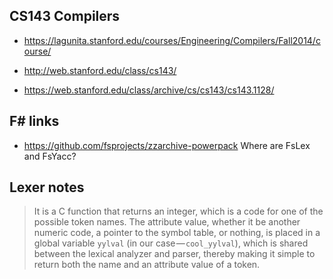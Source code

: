 
## CS143 Compilers

- https://lagunita.stanford.edu/courses/Engineering/Compilers/Fall2014/course/

- http://web.stanford.edu/class/cs143/

- https://web.stanford.edu/class/archive/cs/cs143/cs143.1128/

## F# links

- https://github.com/fsprojects/zzarchive-powerpack Where are FsLex and FsYacc?

## Lexer notes

> It is a C function that returns an integer, which is a code for one of the possible token names. The attribute value, whether it be another numeric code, a pointer to the symbol table, or nothing, is placed in a global variable `yylval` (in our case — `cool_yylval`), which is shared between the lexical analyzer and parser, thereby making it simple to return both the name and an attribute value of a token.

